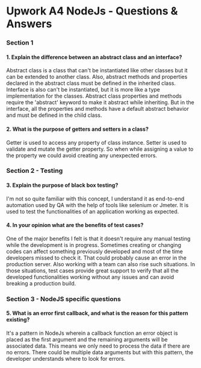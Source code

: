 # Upwork A4 NodeJs - Questions & Answers

### Section 1

#### 1. Explain the difference between an abstract class and an interface?

Abstract class is a class that can't be instantiated like other classes but it can be extended to another class. Also, abstract methods and properties declared in the abstract class must be defined in the inherited class. Interface is also can't be instantiated, but it is more like a type implementation for the classes. Abstract class properties and methods require the 'abstract' keyword to make it abstract while inheriting. But in the interface, all the properties and methods have a default abstract behavior and must be defined in the child class.

#### 2. What is the purpose of getters and setters in a class?

Getter is used to access any property of class instance. Setter is used to validate and mutate the getter property. So when while assigning a value to the property we could avoid creating any unexpected errors.

### Section 2 - Testing

#### 3. Explain the purpose of black box testing?

I'm not so quite familiar with this concept, I understand it as end-to-end automation used by QA with the help of tools like selenium or Jmeter. It is used to test the functionalities of an application working as expected.

#### 4. In your opinion what are the benefits of test cases?

One of the major benefits I felt is that it doesn't require any manual testing while the development is in progress. Sometimes creating or changing codes can affect something previously developed and most of the time developers missed to check it. That could probably cause an error in the production server. Also working with a team can also rise such situations. In those situations, test cases provide great support to verify that all the developed functionalities working without any issues and can avoid breaking a production build.

### Section 3 - NodeJS specific questions

#### 5. What is an error first callback, and what is the reason for this pattern existing?

It's a pattern in NodeJs wherein a callback function an error object is placed as the first argument and the remaining arguments will be associated data. This means we only need to process the data if there are no errors. There could be multiple data arguments but with this pattern, the developer understands where to look for errors.

